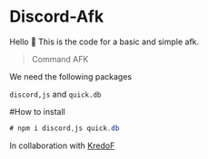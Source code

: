 # Discord-Afk
Hello 👋 
This is the code for a basic and simple afk.

> Command AFK

We need the following packages

`discord,js` and `quick.db`

#How to install
```cs
# npm i discord,js quick.db 
```

In collaboration with [KredoF](https://github.com/kredoF)
